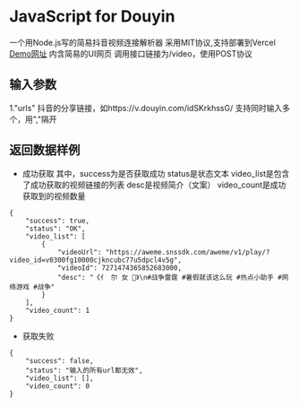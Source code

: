 ﻿# JavaScript for Douyin
一个用Node.js写的简易抖音视频连接解析器
采用MIT协议,支持部署到Vercel
[Demo网址](https://java-script-douyin.vercel.app/)
内含简易的UI网页
调用接口链接为/video，使用POST协议
## 输入参数
1."urls"
抖音的分享链接，如https://v.douyin.com/idSKrkhssG/
支持同时输入多个，用","隔开
## 返回数据样例
- 成功获取
其中，success为是否获取成功
status是状态文本
video_list是包含了成功获取的视频链接的列表
desc是视频简介（文案）
video_count是成功获取到的视频数量
```
{
    "success": true,
    "status": "OK",
    "video_list": [
        {
            "videoUrl": "https://aweme.snssdk.com/aweme/v1/play/?video_id=v0300fg10000cjkncubc77u5dpcl4v5g",
            "videoId": 7271474365852683000,
            "desc": "《亻 尔 女 🐎》\n#战争雷霆 #暑假就该这么玩 #热点小助手 #网络游戏 #战争"
        }
    ],
    "video_count": 1
}
```
- 获取失败
```
{
    "success": false,
    "status": "输入的所有url都无效",
    "video_list": [],
    "video_count": 0
}
```



